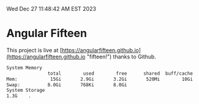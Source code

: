 Wed Dec 27 11:48:42 AM EST 2023

# Angular Fifteen


This project is live at [https://angularfifteen.github.io](https://angularfifteen.github.io "fifteen!") thanks to Github.

```bash
System Memory
               total        used        free      shared  buff/cache   available
Mem:            15Gi       2.9Gi       3.2Gi       520Mi        10Gi        12Gi
Swap:          8.0Gi       768Ki       8.0Gi
System Storage
1.3G	.
```
